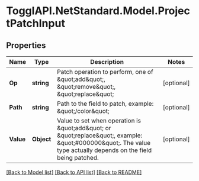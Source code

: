 # TogglAPI.NetStandard.Model.ProjectPatchInput
## Properties

Name | Type | Description | Notes
------------ | ------------- | ------------- | -------------
**Op** | **string** | Patch operation to perform, one of \&quot;add\&quot;, \&quot;remove\&quot;, \&quot;replace\&quot; | [optional] 
**Path** | **string** | Path to the field to patch, example: \&quot;/color\&quot; | [optional] 
**Value** | **Object** | Value to set when operation is \&quot;add\&quot; or \&quot;replace\&quot;, example: \&quot;#000000\&quot;. The value type actually depends on the field being patched. | [optional] 

[[Back to Model list]](../README.md#documentation-for-models) [[Back to API list]](../README.md#documentation-for-api-endpoints) [[Back to README]](../README.md)

